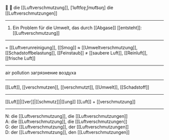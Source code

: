 💨 🔴 die [[Luftverschmutzung]], [ˈlʊftfɛɐ̯ˌʃmʊt͡sʊŋ]
die [[Luftverschmutzungen]]

---
1. Ein Problem für die Umwelt, das durch [[Abgase]] [[entsteht]]: [[Luftverschmutzung]]

---
= [[Luftverunreinigung]], [[Smog]]
≈ [[Umweltverschmutzung]], [[Schadstoffbelastung]], [[Feinstaub]]
≠ [[saubere Luft]], [[Reinluft]], [[frische Luft]]

---
air pollution
загрязнение воздуха

---
[[Luft]], [[verschmutzen]], [[verschmutzt]], [[Umwelt]], [[Schadstoff]]

---
[[Luft]]|[[ver]]|[[schmutz]]|[[ung]]
[[Luft]] + [[verschmutzung]]

---
N: die [[Luftverschmutzung]], die [[Luftverschmutzungen]]  
A: die [[Luftverschmutzung]], die [[Luftverschmutzungen]]  
G: der [[Luftverschmutzung]], der [[Luftverschmutzungen]]  
D: der [[Luftverschmutzung]], den [[Luftverschmutzungen]]
